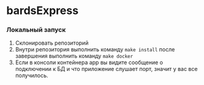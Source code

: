 # bardsExpress

### Локальный запуск

1. Склонировать репозиторий
2. Внутри репозитория выполнить команду `make install`
    после завершения выполнить команду `make docker`
3. Если в консоли контейнера app вы видите сообщение о подключении к БД и что приложение слушает порт, значит у вас все получилось.